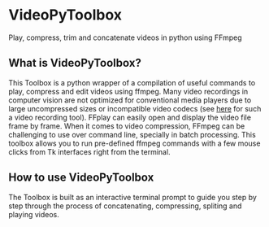 # VideoPyToolbox
Play, compress, trim and concatenate videos in python using FFmpeg

## What is VideoPyToolbox?
This Toolbox is a python wrapper of a compilation of useful commands to play, compress and edit videos using ffmpeg.
Many video recordings in computer vision are not optimized for conventional media players due to large uncompressed sizes or incompatible video codecs (see [here](https://gitlab.ruhr-uni-bochum.de/ikn/syncflir) for such a video recording tool). FFplay can easily open and display the video file frame by frame.
When it comes to video compression, FFmpeg can be challenging to use over command line, specially in batch processing. This toolbox allows you to run pre-defined ffmpeg commands with a few mouse clicks from Tk interfaces right from the terminal.

## How to use VideoPyToolbox
The Toolbox is built as an interactive terminal prompt to guide you step by step through the process of concatenating, compressing, spliting and playing videos.
